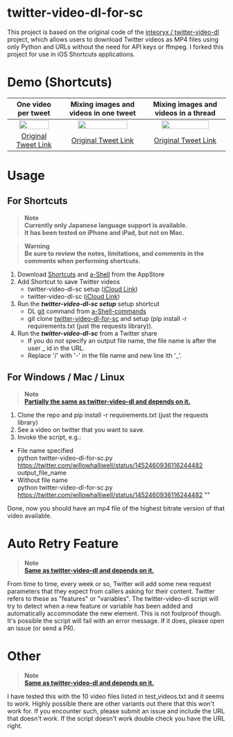 # twitter-video-dl-for-sc
This project is based on the original code of the [inteoryx / twitter-video-dl](https://github.com/inteoryx/twitter-video-dl) project, which allows users to download Twitter videos as MP4 files using only Python and URLs without the need for API keys or ffmpeg. I forked this project for use in iOS Shortcuts applications.

# Demo (Shortcuts)
|One video per tweet|Mixing images and videos in one tweet|Mixing images and videos in a thread|
|:---:|:---:|:---:|
|<img src="./demo/demo1.gif" width="80%">|<img src="./demo/demo2.gif" width="80%">|<img src="./demo/demo3.gif" width="80%">|
|[Original Tweet Link](https://twitter.com/i/status/1650829030609022981)|[Original Tweet Link](https://twitter.com/i/status/1650829418863136768)|[Original Tweet Link](https://twitter.com/i/status/1650829765040013320)|

# Usage
## For Shortcuts
> **Note**  
> **Currently only Japanese language support is available.**  
> **It has been tested on iPhone and iPad, but not on Mac.**  

> **Warning**  
> **Be sure to review the notes, limitations, and comments in the comments when performing shortcuts.**  

1. Download [Shortcuts](https://apps.apple.com/us/app/shortcuts/id915249334) and [a-Shell](https://apps.apple.com/jp/app/a-shell/id1473805438) from the AppStore
2. Add Shortcut to save Twitter videos
   * twitter-video-dl-sc setup ([iCloud Link](https://www.icloud.com/shortcuts/cbbf2f112c3f42a49f85e738be7d5c82))
   * twitter-video-dl-sc ([iCloud Link](https://www.icloud.com/shortcuts/20e82f767f354607a4ebfa84de3e45b0))
3. Run the ***twitter-video-dl-sc setup*** setup shortcut  
   * DL [git](https://github.com/holzschu/a-Shell-commands/releases/download/0.1/git) command from [
a-Shell-commands](https://github.com/holzschu/a-Shell-commands)
   * git clone [twitter-video-dl-for-sc](https://github.com/7rikazhexde/twitter-video-dl-for-sc) and setup (pip install -r requirements.txt (just the requests library)).  
4. Run the ***twitter-video-dl-sc*** from a Twitter share  
   * If you do not specify an output file name, the file name is after the user _ id in the URL.
   * Replace '/' with '-' in the file name and new line ith '_'.

## For Windows / Mac / Linux
> **Note**   
> **[Partially the same as twitter-video-dl and depends on it.](https://github.com/inteoryx/twitter-video-dl)**  
1. Clone the repo and pip install -r requirements.txt (just the requests library)
2. See a video on twitter that you want to save.
3. Invoke the script, e.g.: 
  * File name specified  
python twitter-video-dl-for-sc.py https://twitter.com/willowhalliwell/status/1452460936116244482 output_file_name 
  * Without file name  
python twitter-video-dl-for-sc.py https://twitter.com/willowhalliwell/status/1452460936116244482 ""  
  
Done, now you should have an mp4 file of the highest bitrate version of that video available.

# Auto Retry Feature
> **Note**   
> **[Same as twitter-video-dl and depends on it.](https://github.com/inteoryx/twitter-video-dl)**  

From time to time, every week or so, Twitter will add some new request parameters that they expect from callers asking for their content.  Twitter refers to these as "features" or "variables".  The twitter-video-dl script will try to detect when a new feature or variable has been added and automatically accommodate the new element.  This is not foolproof though.  It's possible the script will fail with an error message.  If it does, please open an issue (or send a PR).

# Other
> **Note**   
> **[Same as twitter-video-dl and depends on it.](https://github.com/inteoryx/twitter-video-dl)**  

I have tested this with the 10 video files listed in test_videos.txt and it seems to work.  Highly possible there are other variants out there that this won't work for.  If you encounter such, please submit an issue and include the URL that doesn't work.  If the script doesn't work double check you have the URL right.
